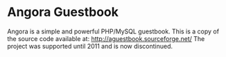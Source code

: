 # Angora Guestbook
Angora is a simple and powerful PHP/MySQL guestbook.
This is a copy of the source code available at: http://aguestbook.sourceforge.net/
The project was supported until 2011 and is now discontinued.
